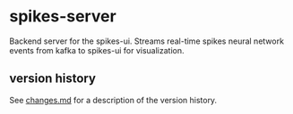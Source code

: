 # spikes-server
Backend server for the spikes-ui. Streams real-time spikes neural network events 
from kafka to spikes-ui for visualization.

## version history
See [changes.md](changes.md) for a description of the version history.